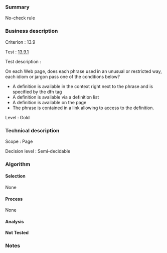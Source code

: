 ### Summary

No-check rule

### Business description

Criterion : 13.9

Test : [13.9.1](http://www.accessiweb.org/index.php/accessiweb-22-english-version.html#test-13-9-1)

Test description :

 On each Web page, does each phrase used in an unusual or restricted way, each idiom or jargon pass one of the conditions below? 

 * A definition is available in the context right next to the phrase and is specified by the dfn tag
 * A definition is available via a definition list
 * A definition is available on the page
 * The phrase is contained in a link allowing to access to the definition.
 

Level : Gold 

### Technical description

Scope : Page

Decision level : Semi-decidable

### Algorithm

#### Selection

None

#### Process

None

#### Analysis

**Not Tested**

### Notes

